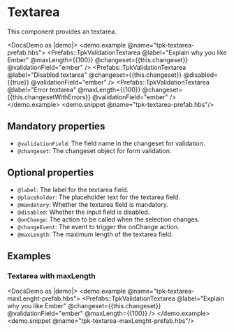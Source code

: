 # Textarea

This component provides an textarea.

<DocsDemo as |demo|>
  <demo.example @name="tpk-textarea-prefab.hbs">
      <Prefabs::TpkValidationTextarea
        @label="Explain why you like Ember"
        @maxLength={{100}}
        @changeset={{this.changeset}} 
        @validationField="ember"
      />
      <Prefabs::TpkValidationTextarea
        @label="Disabled textarea"
        @changeset={{this.changeset}} 
        @disabled={{true}}
        @validationField="ember"
      />
      <Prefabs::TpkValidationTextarea
        @label="Error textarea"
        @maxLength={{100}}
        @changeset={{this.changesetWithErrors}} 
        @validationField="ember"
      />
  </demo.example>
  <demo.snippet @name="tpk-textarea-prefab.hbs"/>
</DocsDemo>

## Mandatory properties

- `@validationField`: The field name in the changeset for validation.
- `@changeset`: The changeset object for form validation.

## Optional properties

- `@label`: The label for the textarea field.
- `@placeholder`: The placeholder text for the textarea field.
- `@mandatory`: Whether the textarea field is mandatory.
- `@disabled`: Whether the input field is disabled.
- `@onChange`: The action to be called when the selection changes. 
- `@changeEvent`: The event to trigger the onChange action.
- `@maxLength`: The maximum length of the textarea field.

## Examples

### Textarea with maxLength

<DocsDemo as |demo|>
  <demo.example @name="tpk-textarea-maxLenght-prefab.hbs">
      <Prefabs::TpkValidationTextarea
        @label="Explain why you like Ember"
        @changeset={{this.changeset}} 
        @validationField="ember"
        @maxLength={{100}}
      />
  </demo.example>
  <demo.snippet @name="tpk-textarea-maxLenght-prefab.hbs"/>
</DocsDemo>

